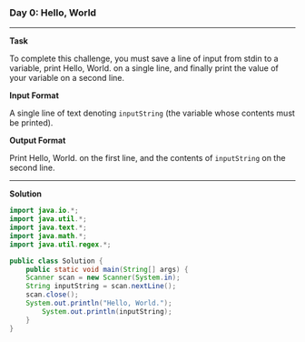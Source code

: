 ### Day 0: Hello, World

------------

**Task**

To complete this challenge, you must save a line of input from stdin to a variable, print Hello, World. on a single line, and finally print the value of your variable on a second line.

**Input Format**

A single line of text denoting `inputString` (the variable whose contents must be printed).

**Output Format**

Print Hello, World. on the first line, and the contents of `inputString` on the second line.

------------

**Solution**

```java
import java.io.*;
import java.util.*;
import java.text.*;
import java.math.*;
import java.util.regex.*;

public class Solution {
    public static void main(String[] args) {
	Scanner scan = new Scanner(System.in); 
	String inputString = scan.nextLine(); 
	scan.close(); 
	System.out.println("Hello, World.");
        System.out.println(inputString);
    }
}
```
